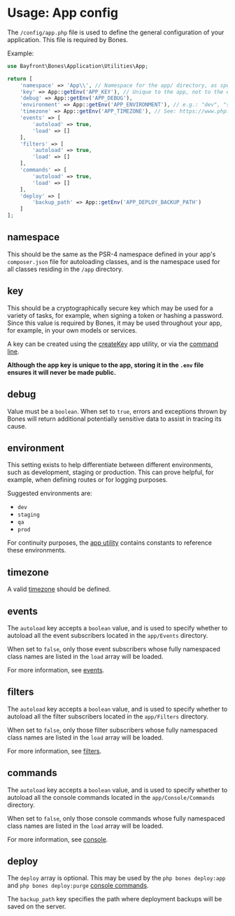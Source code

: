 # Usage: App config

The `/config/app.php` file is used to define the general configuration of your application.
This file is required by Bones.

Example:

```php
use Bayfront\Bones\Application\Utilities\App;

return [
    'namespace' => 'App\\', // Namespace for the app/ directory, as specified in composer.json
    'key' => App::getEnv('APP_KEY'), // Unique to the app, not to the environment
    'debug' => App::getEnv('APP_DEBUG'),
    'environment' => App::getEnv('APP_ENVIRONMENT'), // e.g.: "dev", "staging", "qa", "prod"
    'timezone' => App::getEnv('APP_TIMEZONE'), // See: https://www.php.net/manual/en/timezones.php
    'events' => [
        'autoload' => true,
        'load' => []
    ],
    'filters' => [
        'autoload' => true,
        'load' => []
    ],
    'commands' => [
        'autoload' => true,
        'load' => []
    ],
    'deploy' => [
        'backup_path' => App::getEnv('APP_DEPLOY_BACKUP_PATH')
    ]
];
```

## namespace

This should be the same as the PSR-4 namespace defined in your app's `composer.json` file for autoloading classes, and is the namespace used for all classes residing in the `/app` directory.

## key

This should be a cryptographically secure key which may be used for a variety of tasks, 
for example, when signing a token or hashing a password.
Since this value is required by Bones, it may be used throughout your app, for example, in your own models or services.

A key can be created using the [createKey](../utilities/app.md#createkey) app utility, or via the [command line](console.md).

**Although the app key is unique to the app, storing it in the `.env` file ensures it will never be made public.**

## debug

Value must be a `boolean`. When set to `true`, errors and exceptions thrown by Bones will return 
additional potentially sensitive data to assist in tracing its cause.

## environment

This setting exists to help differentiate between different environments, such as development, staging or production.
This can prove helpful, for example, when defining routes or for logging purposes.

Suggested environments are:

- `dev`
- `staging`
- `qa`
- `prod`

For continuity purposes, the [app utility](../utilities/app.md) contains constants to reference these environments.

## timezone

A valid [timezone](https://www.php.net/manual/en/timezones.php) should be defined.

## events

The `autoload` key accepts a `boolean` value, and is used to specify whether to autoload all the event subscribers
located in the `app/Events` directory.

When set to `false`, only those event subscribers whose fully namespaced class names are listed in the `load` array
will be loaded.

For more information, see [events](../services/events.md).

## filters

The `autoload` key accepts a `boolean` value, and is used to specify whether to autoload all the filter subscribers
located in the `app/Filters` directory.

When set to `false`, only those filter subscribers whose fully namespaced class names are listed in the `load` array
will be loaded.

For more information, see [filters](../services/filters.md).

## commands

The `autoload` key accepts a `boolean` value, and is used to specify whether to autoload all the console commands
located in the `app/Console/Commands` directory.

When set to `false`, only those console commands whose fully namespaced class names are listed in the `load` array
will be loaded.

For more information, see [console](../usage/console.md).

## deploy

The `deploy` array is optional. This may be used by the `php bones deploy:app` and `php bones deploy:purge` [console commands](../usage/console.md).

The `backup_path` key specifies the path where deployment backups will be saved on the server.